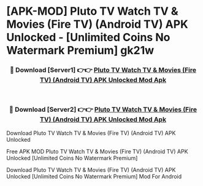 # [APK-MOD] Pluto TV  Watch TV & Movies (Fire TV) (Android TV) APK Unlocked - [Unlimited Coins No Watermark Premium] gk21w



<div align="center">
<h3>🔴 Download [Server1] 👉👉 <a href="https://momento.my/?title=Pluto_TV__Watch_TV_&_Movies_(Fire_TV)_(Android_TV)_APK_Unlocked">Pluto TV  Watch TV & Movies (Fire TV) (Android TV) APK Unlocked Mod Apk</a></h3><br>

<h3>🔴 Download [Server2] 👉👉 <a href="https://momento.my/?title=Pluto_TV__Watch_TV_&_Movies_(Fire_TV)_(Android_TV)_APK_Unlocked">Pluto TV  Watch TV & Movies (Fire TV) (Android TV) APK Unlocked Mod Apk</a></h3>
</div>



Download Pluto TV  Watch TV & Movies (Fire TV) (Android TV) APK Unlocked 

Free APK MOD Pluto TV  Watch TV & Movies (Fire TV) (Android TV) APK Unlocked [Unlimited Coins No Watermark Premium]

Download Pluto TV  Watch TV & Movies (Fire TV) (Android TV) APK Unlocked [Unlimited Coins No Watermark Premium] Mod For Android
